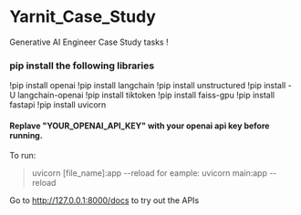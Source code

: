 # Yarnit_Case_Study
Generative AI Engineer Case Study tasks !

### pip install the following libraries 
!pip install openai
!pip install langchain
!pip install unstructured
!pip install -U langchain-openai
!pip install tiktoken
!pip install faiss-gpu
!pip install fastapi
!pip install uvicorn

#### Replave "YOUR_OPENAI_API_KEY" with your openai api key before running.

To run:
> uvicorn [file_name]:app --reload
for eample:
> uvicorn main:app --reload

Go to http://127.0.0.1:8000/docs to try out the APIs


